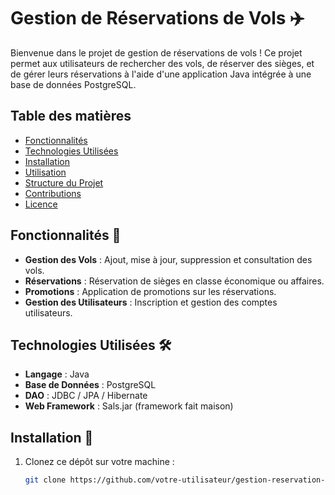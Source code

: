 # Gestion de Réservations de Vols ✈️

Bienvenue dans le projet de gestion de réservations de vols ! Ce projet permet aux utilisateurs de rechercher des vols, de réserver des sièges, et de gérer leurs réservations à l'aide d'une application Java intégrée à une base de données PostgreSQL.

## Table des matières

- [Fonctionnalités](#fonctionnalités)
- [Technologies Utilisées](#technologies-utilisées)
- [Installation](#installation)
- [Utilisation](#utilisation)
- [Structure du Projet](#structure-du-projet)
- [Contributions](#contributions)
- [Licence](#licence)

## Fonctionnalités 🌟

- **Gestion des Vols** : Ajout, mise à jour, suppression et consultation des vols.
- **Réservations** : Réservation de sièges en classe économique ou affaires.
- **Promotions** : Application de promotions sur les réservations.
- **Gestion des Utilisateurs** : Inscription et gestion des comptes utilisateurs.

## Technologies Utilisées 🛠️

- **Langage** : Java
- **Base de Données** : PostgreSQL
- **DAO** : JDBC / JPA / Hibernate
- **Web Framework** : Sals.jar (framework fait maison)

## Installation 🚀

1. Clonez ce dépôt sur votre machine :
   ```bash
   git clone https://github.com/votre-utilisateur/gestion-reservation-vols.git
